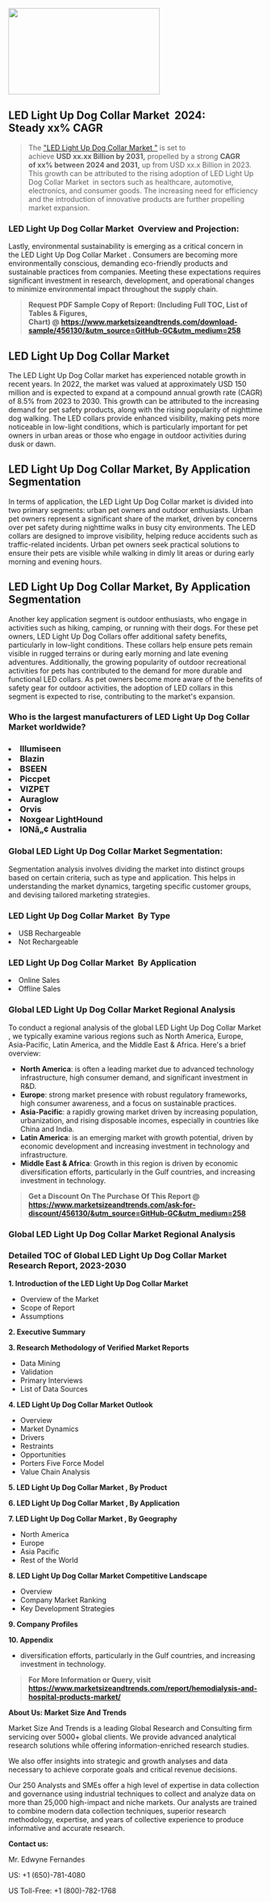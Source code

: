 <p><img class="alignnone size-medium wp-image-20088" src="https://ffe5etoiles.com/wp-content/uploads/2024/12/MST1-300x171.png" alt="" width="300" height="171" /></p><h2 id="ember46" class="ember-view reader-text-block__heading-2">LED Light Up Dog Collar Market &nbsp;2024: Steady&nbsp;xx% CAGR</h2><blockquote id="ember47" class="ember-view reader-text-block__blockquote">The&nbsp;<a class="app-aware-link " href="https://www.marketsizeandtrends.com/download-sample/456130/&utm_source=GitHub-GC&utm_medium=258" target="_blank" data-test-app-aware-link="">"LED Light Up Dog Collar Market "</a>&nbsp;is set to achieve&nbsp;<strong>USD&nbsp;xx.xx&nbsp;Billion by 2031,</strong>&nbsp;propelled by a strong&nbsp;<strong>CAGR of&nbsp;xx% between 2024 and 2031,</strong>&nbsp;up from USD xx.x Billion in 2023. This growth can be attributed to the rising adoption of&nbsp;LED Light Up Dog Collar Market &nbsp;in sectors such as healthcare, automotive, electronics, and consumer goods. The increasing need for efficiency and the introduction of innovative products are further propelling market expansion.</blockquote><h3 id="ember48" class="ember-view reader-text-block__heading-3">LED Light Up Dog Collar Market &nbsp;Overview and Projection:</h3><p id="ember49" class="ember-view reader-text-block__paragraph">Lastly, environmental sustainability is emerging as a critical concern in the&nbsp;LED Light Up Dog Collar Market . Consumers are becoming more environmentally conscious, demanding eco-friendly products and sustainable practices from companies. Meeting these expectations requires significant investment in research, development, and operational changes to minimize environmental impact throughout the supply chain.</p><blockquote id="ember50" class="ember-view reader-text-block__blockquote"><strong>Request PDF Sample Copy of Report: (Including Full TOC, List of Tables &amp; Figures, Chart)&nbsp;@&nbsp;<strong><a href="https://www.marketsizeandtrends.com/download-sample/456130/&utm_source=GitHub-GC&utm_medium=258" target="_blank">https://www.marketsizeandtrends.com/download-sample/456130/&utm_source=GitHub-GC&utm_medium=258</a></strong></strong></blockquote><h3 class=""><h2>LED Light Up Dog Collar Market</h2><p>The LED Light Up Dog Collar market has experienced notable growth in recent years. In 2022, the market was valued at approximately USD 150 million and is expected to expand at a compound annual growth rate (CAGR) of 8.5% from 2023 to 2030. This growth can be attributed to the increasing demand for pet safety products, along with the rising popularity of nighttime dog walking. The LED collars provide enhanced visibility, making pets more noticeable in low-light conditions, which is particularly important for pet owners in urban areas or those who engage in outdoor activities during dusk or dawn.</p><h2>LED Light Up Dog Collar Market, By Application Segmentation</h2><p>In terms of application, the LED Light Up Dog Collar market is divided into two primary segments: urban pet owners and outdoor enthusiasts. Urban pet owners represent a significant share of the market, driven by concerns over pet safety during nighttime walks in busy city environments. The LED collars are designed to improve visibility, helping reduce accidents such as traffic-related incidents. Urban pet owners seek practical solutions to ensure their pets are visible while walking in dimly lit areas or during early morning and evening hours.</p><h2>LED Light Up Dog Collar Market, By Application Segmentation</h2><p>Another key application segment is outdoor enthusiasts, who engage in activities such as hiking, camping, or running with their dogs. For these pet owners, LED Light Up Dog Collars offer additional safety benefits, particularly in low-light conditions. These collars help ensure pets remain visible in rugged terrains or during early morning and late evening adventures. Additionally, the growing popularity of outdoor recreational activities for pets has contributed to the demand for more durable and functional LED collars. As pet owners become more aware of the benefits of safety gear for outdoor activities, the adoption of LED collars in this segment is expected to rise, contributing to the market's expansion.</p></h3><h3 id="" class="">Who is the largest manufacturers of&nbsp;LED Light Up Dog Collar Market worldwide?</h3><h3 class=""></Li><Li>Illumiseen</Li><Li> Blazin</Li><Li> BSEEN</Li><Li> Piccpet</Li><Li> VIZPET</Li><Li> Auraglow</Li><Li> Orvis</Li><Li> Noxgear LightHound</Li><Li> IONâ„¢ Australia</h3><h3 id="ember53" class="ember-view reader-text-block__heading-3">Global&nbsp;LED Light Up Dog Collar Market Segmentation:</h3><p id="ember54" class="ember-view reader-text-block__paragraph">Segmentation analysis involves dividing the market into distinct groups based on certain criteria, such as type and application. This helps in understanding the market dynamics, targeting specific customer groups, and devising tailored marketing strategies.</p><h3 id="" class="">LED Light Up Dog Collar Market &nbsp;By Type</h3><p></Li><Li>USB Rechargeable</Li><Li> Not Rechargeable</p><h3 id="" class="">LED Light Up Dog Collar Market &nbsp;By Application</h3><p class=""></Li><Li>Online Sales</Li><Li> Offline Sales</p><h3 id="ember62" class="ember-view reader-text-block__heading-3">Global LED Light Up Dog Collar Market Regional Analysis</h3><p id="ember63" class="ember-view reader-text-block__paragraph">To conduct a regional analysis of the global LED Light Up Dog Collar Market , we typically examine various regions such as North America, Europe, Asia-Pacific, Latin America, and the Middle East &amp; Africa. Here's a brief overview:</p><ul><li><strong>North America</strong>: is often a leading market due to advanced technology infrastructure, high consumer demand, and significant investment in R&amp;D.</li><li><strong>Europe</strong>: strong market presence with robust regulatory frameworks, high consumer awareness, and a focus on sustainable practices.</li><li><strong>Asia-Pacific</strong>: a rapidly growing market driven by increasing population, urbanization, and rising disposable incomes, especially in countries like China and India.</li><li><strong>Latin America</strong>: is an emerging market with growth potential, driven by economic development and increasing investment in technology and infrastructure.</li><li><strong>Middle East &amp; Africa</strong>: Growth in this region is driven by economic diversification efforts, particularly in the Gulf countries, and increasing investment in technology.</li></ul><blockquote id="ember61" class="ember-view reader-text-block__blockquote"><strong>Get a Discount On The Purchase Of This Report @ <strong><a href="https://html-cleaner.com/" target="">https://www.marketsizeandtrends.com/ask-for-discount/456130/&utm_source=GitHub-GC&utm_medium=258</a></strong></strong></blockquote><h3 id="ember62" class="ember-view reader-text-block__heading-3">Global LED Light Up Dog Collar Market Regional Analysis</h3><h3 id="" class="">Detailed TOC of Global LED Light Up Dog Collar Market Research Report, 2023-2030</h3><p id="" class=""><strong>1. Introduction of the LED Light Up Dog Collar Market </strong></p><ul><li>Overview of the Market</li><li>Scope of Report</li><li>Assumptions</li></ul><p id="" class=""><strong>2. Executive Summary</strong></p><p id="" class=""><strong>3. Research Methodology of Verified Market Reports</strong></p><ul><li>Data Mining</li><li>Validation</li><li>Primary Interviews</li><li>List of Data Sources</li></ul><p id="" class=""><strong>4. LED Light Up Dog Collar Market Outlook</strong></p><ul><li>Overview</li><li>Market Dynamics</li><li>Drivers</li><li>Restraints</li><li>Opportunities</li><li>Porters Five Force Model</li><li>Value Chain Analysis</li></ul><p id="" class=""><strong>5. LED Light Up Dog Collar Market , By Product</strong></p><p id="" class=""><strong>6. LED Light Up Dog Collar Market , By Application</strong></p><p id="" class=""><strong>7. LED Light Up Dog Collar Market , By Geography</strong></p><ul><li>North America</li><li>Europe</li><li>Asia Pacific</li><li>Rest of the World</li></ul><p id="" class=""><strong>8. LED Light Up Dog Collar Market Competitive Landscape</strong></p><ul><li>Overview</li><li>Company Market Ranking</li><li>Key Development Strategies</li></ul><p id="" class=""><strong>9. Company Profiles</strong></p><p id="" class=""><strong>10. Appendix</strong></p><ul><li>diversification efforts, particularly in the Gulf countries, and increasing investment in technology.</li></ul><blockquote id="ember65" class="ember-view reader-text-block__blockquote"><strong>For More Information or Query, visit <strong><strong><a href="https://html-cleaner.com/" target="">https://www.marketsizeandtrends.com/report/hemodialysis-and-hospital-products-market/</a></strong></strong></strong></blockquote><p id="" class=""><strong>About Us: Market Size And Trends</strong></p><p id="" class="">Market Size And Trends is a leading Global Research and Consulting firm servicing over 5000+ global clients. We provide advanced analytical research solutions while offering information-enriched research studies.</p><p id="" class="">We also offer insights into strategic and growth analyses and data necessary to achieve corporate goals and critical revenue decisions.</p><p id="" class="">Our 250 Analysts and SMEs offer a high level of expertise in data collection and governance using industrial techniques to collect and analyze data on more than 25,000 high-impact and niche markets. Our analysts are trained to combine modern data collection techniques, superior research methodology, expertise, and years of collective experience to produce informative and accurate research.</p><p id="" class=""><strong>Contact us:</strong></p><p id="" class="">Mr. Edwyne Fernandes</p><p id="" class="">US: +1 (650)-781-4080</p><p id="" class="">US Toll-Free: +1 (800)-782-1768</p>
